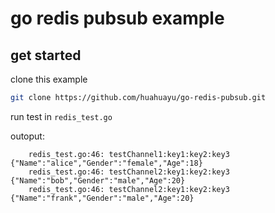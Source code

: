 # go redis pubsub example

## get started

clone this example

```bash
git clone https://github.com/huahuayu/go-redis-pubsub.git
```

run test in `redis_test.go`

outoput:

```text
    redis_test.go:46: testChannel1:key1:key2:key3 {"Name":"alice","Gender":"female","Age":18}
    redis_test.go:46: testChannel2:key1:key2:key3 {"Name":"bob","Gender":"male","Age":20}
    redis_test.go:46: testChannel2:key1:key2:key3 {"Name":"frank","Gender":"male","Age":20}
```


